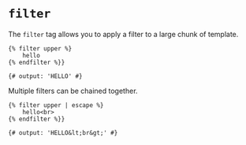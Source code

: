 # `filter`

The `filter` tag allows you to apply a filter to a large chunk of template.
```
{% filter upper %}
	hello
{% endfilter %}}

{# output: 'HELLO' #}
```
Multiple filters can be chained together.
```
{% filter upper | escape %}
	hello<br>
{% endfilter %}}

{# output: 'HELLO&lt;br&gt;' #}
```